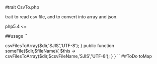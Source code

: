 #trait CsvTo.php

trait to read csv file, and to convert into array and json.

php5.4 <=

##usage
``  
<?php  
require_once('CsvTo.php');  
class A{  
    use CsvTo;  
    public function someFiles($dir){  
        $this -> csvFilesToArray($dir,'SJIS','UTF-8');  
    }  
    public function someFile($dir,$fileName){  
        $this -> csvFilesToArray($dir,$csvFileName,'SJIS','UTF-8');  
    }  
}  
``  

##ToDo
toMap

